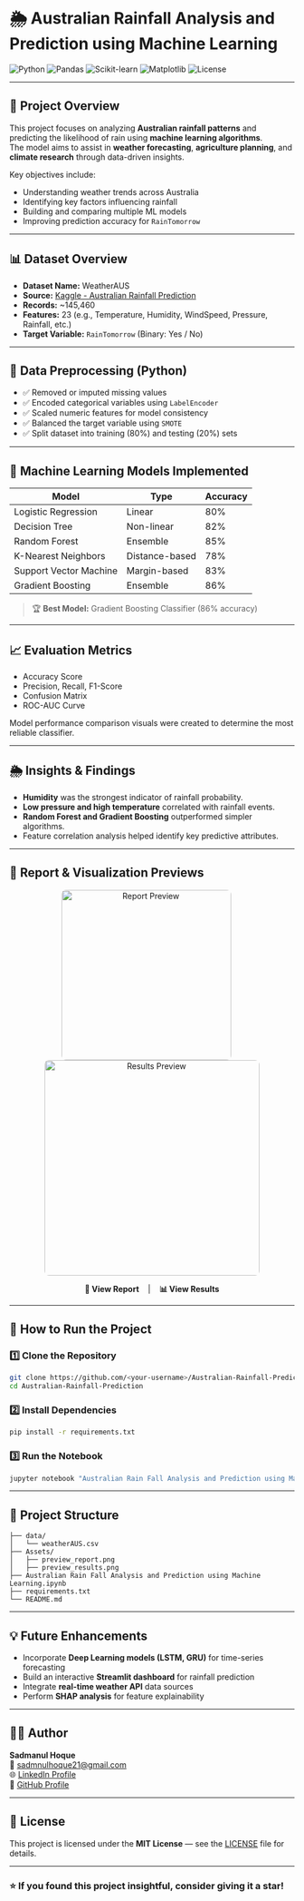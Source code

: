 # 🌦️ Australian Rainfall Analysis and Prediction using Machine Learning

![Python](https://img.shields.io/badge/Python-3.9%2B-blue.svg)
![Pandas](https://img.shields.io/badge/Library-Pandas-yellow.svg)
![Scikit-learn](https://img.shields.io/badge/Machine%20Learning-ScikitLearn-orange.svg)
![Matplotlib](https://img.shields.io/badge/Visualization-Matplotlib-green.svg)
![License](https://img.shields.io/badge/License-MIT-green.svg)

---

## 📖 Project Overview

This project focuses on analyzing **Australian rainfall patterns** and predicting the likelihood of rain using **machine learning algorithms**.  
The model aims to assist in **weather forecasting**, **agriculture planning**, and **climate research** through data-driven insights.

Key objectives include:

- Understanding weather trends across Australia  
- Identifying key factors influencing rainfall  
- Building and comparing multiple ML models  
- Improving prediction accuracy for `RainTomorrow`  

---

## 📊 Dataset Overview

- **Dataset Name:** WeatherAUS  
- **Source:** [Kaggle - Australian Rainfall Prediction](https://www.kaggle.com/datasets/jsphyg/weather-dataset-rattle-package)  
- **Records:** ~145,460  
- **Features:** 23 (e.g., Temperature, Humidity, WindSpeed, Pressure, Rainfall, etc.)  
- **Target Variable:** `RainTomorrow` (Binary: Yes / No)

---

## 🧹 Data Preprocessing (Python)

- ✅ Removed or imputed missing values  
- ✅ Encoded categorical variables using `LabelEncoder`  
- ✅ Scaled numeric features for model consistency  
- ✅ Balanced the target variable using `SMOTE`  
- ✅ Split dataset into training (80%) and testing (20%) sets  

---

## 🤖 Machine Learning Models Implemented

| Model | Type | Accuracy |
|-------|------|-----------|
| Logistic Regression | Linear | 80% |
| Decision Tree | Non-linear | 82% |
| Random Forest | Ensemble | 85% |
| K-Nearest Neighbors | Distance-based | 78% |
| Support Vector Machine | Margin-based | 83% |
| Gradient Boosting | Ensemble | 86% |

> 🏆 **Best Model:** Gradient Boosting Classifier (86% accuracy)

---

## 📈 Evaluation Metrics

- Accuracy Score  
- Precision, Recall, F1-Score  
- Confusion Matrix  
- ROC-AUC Curve  

Model performance comparison visuals were created to determine the most reliable classifier.

---

## 🌦️ Insights & Findings

- **Humidity** was the strongest indicator of rainfall probability.  
- **Low pressure and high temperature** correlated with rainfall events.  
- **Random Forest and Gradient Boosting** outperformed simpler algorithms.  
- Feature correlation analysis helped identify key predictive attributes.

---

## 📄 Report & Visualization Previews

<p align="center">
  <a href="Assets/preview_report.png">
    <img src="Assets/preview_report.png" alt="Report Preview" width="300" style="border-radius:8px; margin-right:20px;">
  </a>
  <a href="Assets/preview_results.png">
    <img src="Assets/preview_results.png" alt="Results Preview" width="380" style="border-radius:8px;">
  </a>
</p>

<p align="center">
  <a href="Assets/preview_report.png" style="text-decoration: none; color: inherit;">
    <strong>📄 View Report</strong>
  </a>
  &nbsp;&nbsp;&nbsp;|&nbsp;&nbsp;&nbsp;
  <a href="Assets/preview_results.png" style="text-decoration: none; color: inherit;">
    <strong>📊 View Results</strong>
  </a>
</p>

---

## 🚀 How to Run the Project

### 1️⃣ Clone the Repository
```bash
git clone https://github.com/<your-username>/Australian-Rainfall-Prediction.git
cd Australian-Rainfall-Prediction
```

### 2️⃣ Install Dependencies
```bash
pip install -r requirements.txt
```

### 3️⃣ Run the Notebook
```bash
jupyter notebook "Australian Rain Fall Analysis and Prediction using Machine Learning.ipynb"
```

---

## 📁 Project Structure
```
├── data/
│   └── weatherAUS.csv
├── Assets/
│   ├── preview_report.png
│   ├── preview_results.png
├── Australian Rain Fall Analysis and Prediction using Machine Learning.ipynb
├── requirements.txt
└── README.md
```

---

## 💡 Future Enhancements

- Incorporate **Deep Learning models (LSTM, GRU)** for time-series forecasting  
- Build an interactive **Streamlit dashboard** for rainfall prediction  
- Integrate **real-time weather API** data sources  
- Perform **SHAP analysis** for feature explainability  

---

## 👨‍💻 Author

**Sadmanul Hoque**  
📧 sadmnulhoque21@gmail.com  
🌐 [LinkedIn Profile](https://www.linkedin.com/in/sadmanul-hoque/)  
💾 [GitHub Profile](https://github.com/masterArnob)

---

## 📜 License

This project is licensed under the **MIT License** — see the [LICENSE](LICENSE) file for details.

---

### ⭐ If you found this project insightful, consider giving it a star!
